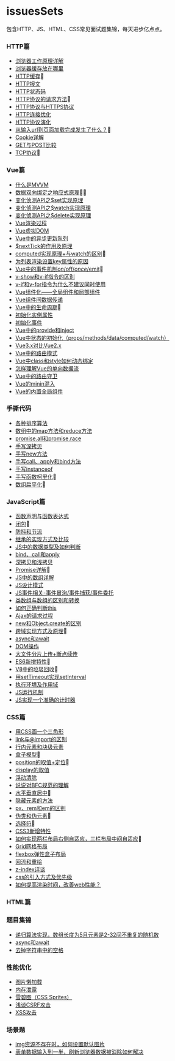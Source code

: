 # issuesSets
包含HTTP、JS、HTML、CSS常见面试题集锦，每天进步亿点点。

### HTTP篇
- [浏览器工作原理详解](https://github.com/Easay/issuesSets/issues/65)
- [浏览器缓存放在哪里](https://github.com/Easay/issuesSets/issues/66)
- [HTTP缓存](https://github.com/Easay/issuesSets/issues/1)🍬
- [HTTP报文](https://github.com/Easay/issuesSets/issues/64)
- [HTTP状态码](https://github.com/Easay/issuesSets/issues/62)
- [HTTP协议的请求方法](https://github.com/Easay/issuesSets/issues/61)🍬
- [HTTP协议与HTTPS协议](https://github.com/Easay/issuesSets/issues/63)
- [HTTP连接优化](https://github.com/Easay/issuesSets/issues/67)
- [HTTP协议演化](https://github.com/Easay/issuesSets/issues/68)
- [从输入url到页面加载完成发生了什么？](https://github.com/Easay/issuesSets/issues/59)🍬
- [Cookie详解](https://github.com/Easay/issuesSets/issues/69)
- [GET与POST比较](https://github.com/Easay/issuesSets/issues/70)
- [TCP协议](https://github.com/Easay/issuesSets/issues/60)🍬

### Vue篇
- [什么是MVVM](https://github.com/Easay/issuesSets/issues/55)
- [数据双向绑定之响应式原理](https://github.com/Easay/issuesSets/issues/41)🍬🍬
- [变化侦测API之$set实现原理](https://github.com/Easay/issuesSets/issues/45)
- [变化侦测API之$watch实现原理](https://github.com/Easay/issuesSets/issues/43)
- [变化侦测API之$delete实现原理](https://github.com/Easay/issuesSets/issues/47)
- [Vue渲染过程](https://github.com/Easay/issuesSets/issues/49)
- [Vue虚拟DOM](https://github.com/Easay/issuesSets/issues/48)
- [Vue中的异步更新队列](https://github.com/Easay/issuesSets/issues/53)
- [$nextTick的作用及原理](https://github.com/Easay/issuesSets/issues/52)
- [computed实现原理+与watch的区别](https://github.com/Easay/issuesSets/issues/50)🍬
- [为列表渲染设置key属性的原因](https://github.com/Easay/issuesSets/issues/51)
- [Vue中的事件机制$on/$off/$once/$emit](https://github.com/Easay/issuesSets/issues/54)🍬
- [v-show和v-if指令的区别](https://github.com/Easay/issuesSets/issues/56)
- [v-if和v-for指令为什么不建议同时使用](https://github.com/Easay/issuesSets/issues/57)
- [Vue组件化——全局组件和局部组件](https://github.com/Easay/issuesSets/issues/86)
- [Vue组件间数据传递](https://github.com/Easay/issuesSets/issues/58)
- [Vue中的生命周期](https://github.com/Easay/issuesSets/issues/83)🍬
- [初始化实例属性](https://github.com/Easay/issuesSets/issues/84)
- [初始化事件](https://github.com/Easay/issuesSets/issues/85)
- [Vue中的provide和inject](https://github.com/Easay/issuesSets/issues/81)
- [Vue中状态的初始化（props/methods/data/computed/watch）](https://github.com/Easay/issuesSets/issues/82)
- [Vue3.x对比Vue2.x](https://github.com/Easay/issuesSets/issues/94)
- [Vue中的路由模式](https://github.com/Easay/issuesSets/issues/100)
- [Vue中class和style如何动态绑定](https://github.com/Easay/issuesSets/issues/101)
- [怎样理解Vue的单向数据流](https://github.com/Easay/issuesSets/issues/102)
- [Vue中的路由守卫](https://github.com/Easay/issuesSets/issues/103)
- [Vue的minin混入](https://github.com/Easay/issuesSets/issues/108)
- [Vue的内置全局组件](https://github.com/Easay/issuesSets/issues/109)


### 手撕代码
- [各种排序算法](https://github.com/Easay/issuesSets/issues/44)
- [数组中的map方法和reduce方法](https://github.com/Easay/issuesSets/issues/40)
- [promise.all和promise.race](https://github.com/Easay/issuesSets/issues/36)
- [手写深拷贝](https://github.com/Easay/issuesSets/issues/32)
- [手写new方法](https://github.com/Easay/issuesSets/issues/30)
- [手写call、apply和bind方法](https://github.com/Easay/issuesSets/issues/29)
- [手写instanceof](https://github.com/Easay/issuesSets/issues/27)
- [手写函数柯里化](https://github.com/Easay/issuesSets/issues/78)🍬
- [数组扁平化](https://github.com/Easay/issuesSets/issues/107)🍬

### JavaScript篇
- [函数声明与函数表达式](https://github.com/Easay/issuesSets/issues/2)
- [闭包](https://github.com/Easay/issuesSets/issues/4)🍬
- [防抖和节流](https://github.com/Easay/issuesSets/issues/23)
- [继承的实现方式及比较](https://github.com/Easay/issuesSets/issues/24)
- [JS中的数据类型及如何判断](https://github.com/Easay/issuesSets/issues/26)
- [bind、call和apply](https://github.com/Easay/issuesSets/issues/28)
- [深拷贝和浅拷贝](https://github.com/Easay/issuesSets/issues/31)
- [Promise详解](https://github.com/Easay/issuesSets/issues/33)🍬
- [JS中的数组详解](https://github.com/Easay/issuesSets/issues/39)
- [JS设计模式](https://github.com/Easay/issuesSets/issues/71)
- [JS事件相关-事件冒泡/事件捕获/事件委托](https://github.com/Easay/issuesSets/issues/72)
- [类数组与数组的区别和转换](https://github.com/Easay/issuesSets/issues/73)
- [如何正确判断this](https://github.com/Easay/issuesSets/issues/74)
- [Ajax的请求过程](https://github.com/Easay/issuesSets/issues/75)
- [new和Object.create的区别](https://github.com/Easay/issuesSets/issues/76)
- [跨域实现方式及原理](https://github.com/Easay/issuesSets/issues/77)🍬
- [async和await](https://github.com/Easay/issuesSets/issues/79)
- [DOM操作](https://github.com/Easay/issuesSets/issues/80)
- [大文件分片上传+断点续传](https://github.com/Easay/issuesSets/issues/87)
- [ES6新增特性](https://github.com/Easay/issuesSets/issues/90)🍬
- [V8中的垃圾回收](https://github.com/Easay/issuesSets/issues/91)🍬
- [用setTimeout实现setInterval](https://github.com/Easay/issuesSets/issues/95)
- [执行环境及作用域](https://github.com/Easay/issuesSets/issues/96)
- [JS运行机制](https://github.com/Easay/issuesSets/issues/104)
- [JS实现一个准确的计时器](https://github.com/Easay/issuesSets/issues/105)

### CSS篇
- [用CSS画一个三角形](https://github.com/Easay/issuesSets/issues/7)
- [link与@import的区别](https://github.com/Easay/issuesSets/issues/8)
- [行内元素和块级元素](https://github.com/Easay/issuesSets/issues/9)
- [盒子模型](https://github.com/Easay/issuesSets/issues/10)🍬
- [position的取值+定位](https://github.com/Easay/issuesSets/issues/11)🍬
- [display的取值](https://github.com/Easay/issuesSets/issues/15)
- [浮动清除](https://github.com/Easay/issuesSets/issues/12)
- [说说对BFC规范的理解](https://github.com/Easay/issuesSets/issues/13)
- [水平垂直居中](https://github.com/Easay/issuesSets/issues/14)🍬
- [隐藏元素的方法](https://github.com/Easay/issuesSets/issues/16)
- [px、rem和em的区别](https://github.com/Easay/issuesSets/issues/19)
- [伪类和伪元素](https://github.com/Easay/issuesSets/issues/20)🍬
- [选择符](https://github.com/Easay/issuesSets/issues/21)🍬
- [CSS3新增特性](https://github.com/Easay/issuesSets/issues/22)
- [如何实现两栏布局右侧自适应，三栏布局中间自适应](https://github.com/Easay/issuesSets/issues/25)🍬
- [Grid网格布局](https://github.com/Easay/issuesSets/issues/34)
- [flexbox弹性盒子布局](https://github.com/Easay/issuesSets/issues/35)
- [回流和重绘](https://github.com/Easay/issuesSets/issues/38)
- [z-index详谈](https://github.com/Easay/issuesSets/issues/93)
- [css的引入方式及优先级](https://github.com/Easay/issuesSets/issues/97)
- [如何提高渲染时间，改善web性能？](https://github.com/Easay/issuesSets/issues/98)
### HTML篇
### 题目集锦
- [递归算法实现，数组长度为5且元素是2-32间不重复的随机数](https://github.com/Easay/issuesSets/issues/5)
- [async和await](https://github.com/Easay/issuesSets/issues/3)
- [去掉字符串中的空格](https://github.com/Easay/issuesSets/issues/6)

### 性能优化
- [图片懒加载](https://github.com/Easay/issuesSets/issues/88)
- [内存泄露](https://github.com/Easay/issuesSets/issues/37)
- [雪碧图（CSS Sprites）](https://github.com/Easay/issuesSets/issues/89)
- [浅谈CSRF攻击](https://github.com/Easay/issuesSets/issues/92)
- [XSS攻击](https://github.com/Easay/issuesSets/issues/99)

### 场景题
- [img资源不存在时，如何设置默认图片](https://github.com/Easay/issuesSets/issues/106)
- [表单数据输入到一半，刷新浏览器数据被消除如何解决](https://github.com/Easay/ele-shop/issues/3)
